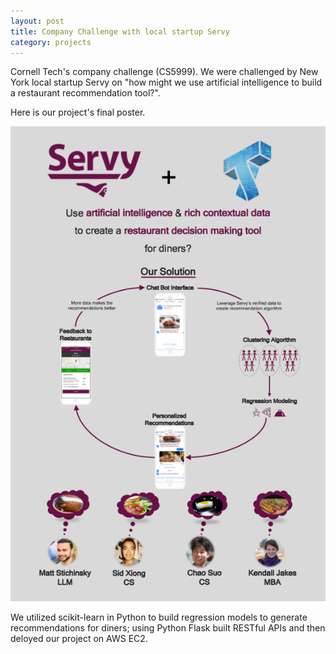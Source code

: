 ```yaml
---
layout: post
title: Company Challenge with local startup Servy
category: projects
---
```


Cornell Tech's company challenge (CS5999). We were challenged by New York local startup Servy on "how might we use artificial intelligence to build a restaurant recommendation tool?".

<!--more-->

Here is our project's final poster.

![](/images/proj-servy-poster.png)

We utilized scikit-learn in Python to build regression models to generate recommendations for diners; using Python Flask built RESTful APIs and then deloyed our project on AWS EC2.
